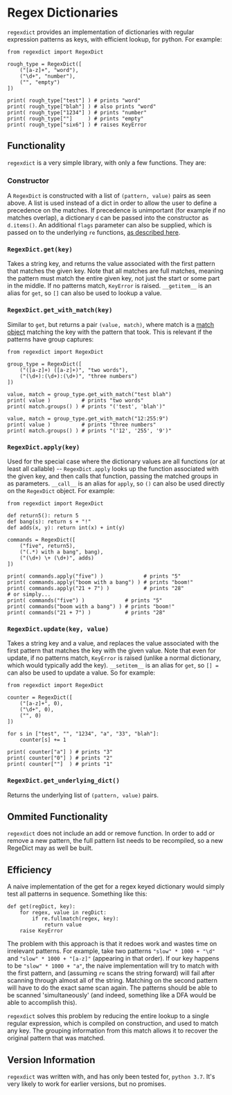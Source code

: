 # Regex Dictionaries

`regexdict` provides an implementation of dictionaries with regular expression patterns as keys, with efficient lookup, for python. For example:

```
from regexdict import RegexDict

rough_type = RegexDict([
    ("[a-z]+", "word"),
    ("\d+", "number"),
    ("", "empty")
])

print( rough_type["test"] ) # prints "word"
print( rough_type["blah"] ) # also prints "word"
print( rough_type["1234"] ) # prints "number"
print( rough_type[""]     ) # prints "empty"
print( rough_type["six6"] ) # raises KeyError
```

## Functionality

`regexdict` is a very simple library, with only a few functions. They are:

### Constructor

A `RegexDict` is constructed with a list of `(pattern, value)` pairs as seen above. A list is used instead of a dict in order to allow the user to define a precedence on the matches. If precedence is unimportant (for example if no matches overlap), a dictionary `d` can be passed into the constructor as `d.items()`. An additional `flags` parameter can also be supplied, which is passed on to the underlying `re` functions, [as described here](https://docs.python.org/3/library/re.html#contents-of-module-re).

### `RegexDict.get(key)`

Takes a string key, and returns the value associated with the first pattern that matches the given key. Note that all matches are full matches, meaning the pattern must match the entire given key, not just the start or some part in the middle. If no patterns match, `KeyError` is raised. `__getitem__` is an alias for `get`, so `[]` can also be used to lookup a value.

### `RegexDict.get_with_match(key)`

Similar to `get`, but returns a pair `(value, match)`, where match is a [match object](https://docs.python.org/3/library/re.html#match-objects) matching the key with the pattern that took. This is relevant if the patterns have group captures:

```
from regexdict import RegexDict

group_type = RegexDict([
    ("([a-z]+) ([a-z]+)", "two words"),
    ("(\d+):(\d+):(\d+)", "three numbers")
])

value, match = group_type.get_with_match("test blah")
print( value )          # prints "two words"
print( match.groups() ) # prints "('test', 'blah')"

value, match = group_type.get_with_match("12:255:9")
print( value )          # prints "three numbers"
print( match.groups() ) # prints "('12', '255', '9')"
```

### `RegexDict.apply(key)`

Used for the special case where the dictionary values are all functions (or at least all callable) -- `RegexDict.apply` looks up the function associated with the given key, and then calls that function, passing the matched groups in as parameters. `__call__` is an alias for `apply`, so `()` can also be used directly on the `RegexDict` object. For example:

```
from regexdict import RegexDict

def return5(): return 5
def bang(s): return s + "!"
def adds(x, y): return int(x) + int(y)

commands = RegexDict([
    ("five", return5),
    ("(.*) with a bang", bang),
    ("(\d+) \+ (\d+)", adds)
])

print( commands.apply("five") )             # prints "5"
print( commands.apply("boom with a bang") ) # prints "boom!"
print( commands.apply("21 + 7") )           # prints "28"
# or simply...
print( commands("five") )             # prints "5"
print( commands("boom with a bang") ) # prints "boom!"
print( commands("21 + 7") )           # prints "28"
```

### `RegexDict.update(key, value)`

Takes a string key and a value, and replaces the value associated with the first pattern that matches the key with the given value. Note that even for update, if no patterns match, `KeyError` is raised (unlike a normal dictionary, which would typically add the key). `__setitem__` is an alias for `get`, so `[] =` can also be used to update a value. So for example:

```
from regexdict import RegexDict

counter = RegexDict([
    ("[a-z]+", 0),
    ("\d+", 0),
    ("", 0)
])

for s in ["test", "", "1234", "a", "33", "blah"]:
    counter[s] += 1

print( counter["a"] ) # prints "3"
print( counter["0"] ) # prints "2"
print( counter[""]  ) # prints "1"
```

### `RegexDict.get_underlying_dict()`

Returns the underlying list of `(pattern, value)` pairs.

## Ommited Functionality

`regexdict` does not include an add or remove function. In order to add or remove a new pattern, the full pattern list needs to be recompiled, so a new RegeDict may as well be built.

## Efficiency

A naive implementation of the get for a regex keyed dictionary would simply test all patterns in sequence. Something like this:

```
def get(regDict, key):
    for regex, value in regDict:
        if re.fullmatch(regex, key):
            return value
    raise KeyError
```

The problem with this approach is that it redoes work and wastes time on irrelevant patterns. For example, take two patterns `"slow" * 1000 + "\d"` and `"slow" * 1000 + "[a-z]"` (appearing in that order). If our key happens to be `"slow" * 1000 + "a"`, the naive implementation will try to match with the first pattern, and (assuming `re` scans the string forward) will fail after scanning through almost all of the string. Matching on the second pattern will have to do the exact same scan again. The patterns should be able to be scanned 'simultaneously' (and indeed, something like a DFA would be able to accomplish this).

`regexdict` solves this problem by reducing the entire lookup to a single regular expression, which is compiled on construction, and used to match any key. The grouping information from this match allows it to recover the original pattern that was matched.

## Version Information

`regexdict` was written with, and has only been tested for, `python 3.7`. It's very likely to work for earlier versions, but no promises.